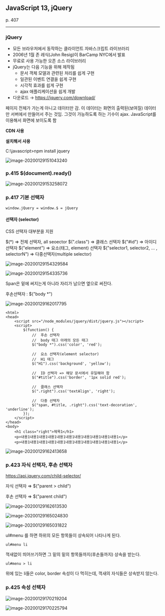 ## JavaScript 13,  jQuery

p. 407

---

### jQuery

* 모든 브라우저에서 동작하는 클라이언트 자바스크립트 라이브러리
* 2006년 1월 존 레식(John Resig)이 BarCamp NYC에서 발표
* 무료로 사용 가능한 오픈 소스 라이브러리
* jQuery는 다음 기능을 위해 제작됨
  * 문서 객체 모델과 관련된 처리를 쉽게 구현
  * 일관된 이벤트 연결을 쉽게 구현
  * 시각적 효과를 쉽게 구현
  * ajax 애플리케이션을 쉽게 개발
* 다운로드 → https://jquery.com/download/

페이지 전체가 가는게 아니고 데이터만 감. 이 데이터는 화면의 출력된(보여질) 데이터만 서버에서 만들어서 주는 것임. 그것이 가능하도록 하는 기수이 ajax. JavaScript를 이용해서 화면에 보이도록 함


**CDN 사용**

<script src="https://ajax.googleapis.com/ajax/libs/jquery/3.4.1/jquery.min.js"></script>

**설치해서 사용**

C:\javascript>npm install jquery

![image-20200129151043240](C:\Users\HPE\AppData\Roaming\Typora\typora-user-images\image-20200129151043240.png)



### p.415 $(document).ready()

![image-20200129153258072](C:\Users\HPE\AppData\Roaming\Typora\typora-user-images\image-20200129153258072.png)

### p.417 기본 선택자

```
window.jQuery = window.$ = jQuery
```

#### 선택자 (selector)

CSS 선택자 대부분을 지원

$(*) ⇒ 전체 선택자, all seoector
$(".class") ⇒ 클래스 선택자
$("#id") ⇒ 아이디 선택자
$("element") ⇒ 요소(태그, element) 선택자
$("selector1, selector2, … , selectorN") ⇒ 다중선택자(multiple selector)

![image-20200129154329584](C:\Users\HPE\AppData\Roaming\Typora\typora-user-images\image-20200129154329584.png)

![image-20200129154335736](C:\Users\HPE\AppData\Roaming\Typora\typora-user-images\image-20200129154335736.png)

Span은 밑에 써지는게 아니라 자리가 남으면 옆으로 써진다.

후손선택자 : $("body *")

![image-20200129162017795](C:\Users\HPE\AppData\Roaming\Typora\typora-user-images\image-20200129162017795.png)

```
<html>
<head>
    <script src="/node_modules/jquery/dist/jquery.js"></script>
    <script>
        $(function() {
            //  후손 선택자
            //  body 태그 아래의 모든 태그
            $("body *").css('color', 'red');

            //  요소 선택자(element selector)
            //  H1 태그
            $("H1").css('background', 'yellow');

            //  ID 선택자 => 해당 문서에서 유일해야 함
            $("#title").css('border', '1px solid red');

            //  클래스 선택자 
            $(".right").css('textAlign', 'right');

            //  다중 선택자
            $("span, #title, .right").css('text-decoration', 'underline');
        });
    </script>
</head>
<body>
    <h1 class="right">제목1</h1>
    <p>내용1내용1내용1내용1내용1내용1내용1내용1내용1내용1내용1</p>
    <p>내용1내용1내용1내용1내용1내용1내용1내용1내용1내용1내용1</p>
```

![image-20200129162413658](C:\Users\HPE\AppData\Roaming\Typora\typora-user-images\image-20200129162413658.png)



### p.423 자식 선택자, 후손 선택자

https://api.jquery.com/child-selector/

자식 선택자 ⇒ $("parent > child")

후손 선택자 ⇒ $("parent child")

![image-20200129162613530](C:\Users\HPE\AppData\Roaming\Typora\typora-user-images\image-20200129162613530.png)

![image-20200129165024830](C:\Users\HPE\AppData\Roaming\Typora\typora-user-images\image-20200129165024830.png)

![image-20200129165031822](C:\Users\HPE\AppData\Roaming\Typora\typora-user-images\image-20200129165031822.png)

ul#menu 를 하면 하위의 모든 항목들이 상속되어 나타나게 된다. 

```
ul#menu li
```

꺽새없이 띄어쓰기하면 그 밑의 밑의 항목들까지(후손들까지) 상속을 받는다.

```
ul#menu > li
```

위에 있는 li들은 color, border 속성이 다 먹히는데, 꺽새의 자식들은 상속받지 않는다.



### p.425 속성 선택자

![image-20200129170219204](C:\Users\HPE\AppData\Roaming\Typora\typora-user-images\image-20200129170219204.png)

![image-20200129170225794](C:\Users\HPE\AppData\Roaming\Typora\typora-user-images\image-20200129170225794.png)